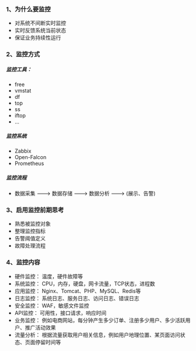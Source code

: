 ### 1、为什么要监控

- 对系统不间断实时监控
- 实时反馈系统当前状态
- 保证业务持续性运行

### 2、监控方式

##### 监控工具：

- free
- vmstat
- df
- top
- ss
- iftop
- ...

##### 监控系统

- Zabbix
- Open-Falcon
- Prometheus

##### 监控流程

- 数据采集 ---> 数据存储 ---> 数据分析 ---> (展示、告警)

### 3、启用监控前期思考

- 熟悉被监控对象
- 整理监控指标
- 告警阈值定义
- 故障处理流程

### 4、监控内容

- 硬件监控： 温度，硬件故障等
- 系统监控： CPU，内存，硬盘，网卡流量，TCP状态，进程数
- 应用监控： Nginx、Tomcat、PHP、MySQL、Redis等
- 日志监控： 系统日志、服务日志、访问日志、错误日志
- 安全监控： WAF，敏感文件监控
- API监控： 可用性，接口请求，响应时间
- 业务监控： 例如电商网站，每分钟产生多少订单、注册多少用户、多少活跃用户、推广活动效果
- 流量分析： 根据流量获取用户相关信息，例如用户地理位置、某页面访问状态、页面停留时间等
